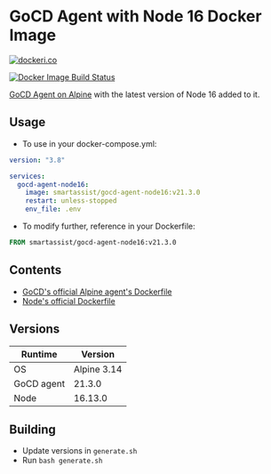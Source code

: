 # GoCD Agent with Node 16 Docker Image

[![dockeri.co](https://dockeri.co/image/smartassist/gocd-agent-node16)](https://hub.docker.com/r/smartassist/gocd-agent-node16)

[![Docker Image Build Status](https://github.com/smartassistco/docker-gocd-agent-node16/actions/workflows/docker-image.yml/badge.svg)](https://github.com/smartassistco/docker-gocd-agent-node16/actions/workflows/docker-image.yml)

[GoCD Agent on Alpine](https://hub.docker.com/r/gocd/gocd-agent-alpine-3.14) with the latest version of Node 16 added to
it.

## Usage

- To use in your docker-compose.yml:

```yaml
version: "3.8"

services:
  gocd-agent-node16:
    image: smartassist/gocd-agent-node16:v21.3.0
    restart: unless-stopped
    env_file: .env
```

- To modify further, reference in your Dockerfile:

```dockerfile
FROM smartassist/gocd-agent-node16:v21.3.0
```

## Contents

- [GoCD's official Alpine agent's Dockerfile](https://hub.docker.com/r/gocd/gocd-agent-alpine-3.14)
- [Node's official Dockerfile](https://github.com/nodejs/docker-node/raw/main/16/alpine3.14/Dockerfile)

## Versions

| Runtime    | Version |
|------------|---------|
| OS      | Alpine 3.14  |
| GoCD agent | 21.3.0 |
| Node       | 16.13.0  |

## Building

- Update versions in `generate.sh`
- Run `bash generate.sh`
